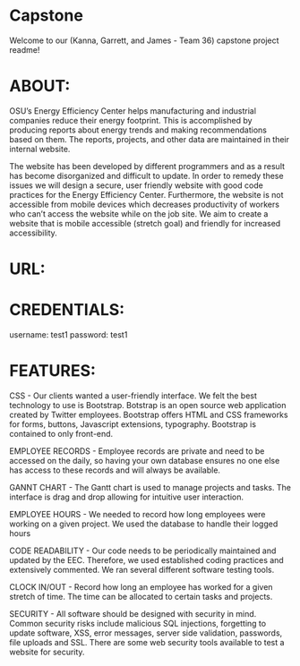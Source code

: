 # Capstone

Welcome to our (Kanna, Garrett, and James - Team 36) capstone project readme! 

# ABOUT:

 OSU’s Energy Efficiency Center helps manufacturing and industrial companies reduce their energy footprint. This is accomplished by producing reports about energy trends and making recommendations based on them. The reports, projects, and other data are maintained in their internal website. 

The website has been developed by different programmers and as a result has become disorganized and difficult to update. In order to remedy these issues we will design a secure, user friendly website with good code practices for the Energy Efficiency Center. Furthermore, the website is not accessible from mobile devices which decreases productivity of workers who can’t access the website while on the job site. We aim to create a website that is mobile accessible (stretch goal) and friendly for increased accessibility.


# URL:



# CREDENTIALS:

username: test1
password: test1



# FEATURES:

CSS -  Our clients wanted a user-friendly interface. We felt the best technology to use is Bootstrap. Botstrap is an open source web application created by Twitter employees. Bootstrap offers HTML and CSS frameworks for forms, buttons, Javascript extensions, typography. Bootstrap is contained to only front-end.

EMPLOYEE RECORDS - Employee records are private and need to be accessed on the daily, so having your own database ensures no one else has access to these records and will always be available.

GANNT CHART - The Gantt chart is used to manage projects and tasks. The interface is drag and drop allowing for intuitive user interaction. 

EMPLOYEE HOURS - We needed to record how long employees were working on a given project. We used the database to handle their logged hours 


CODE READABILITY - Our code needs to be periodically maintained and updated by the EEC. Therefore, we used established coding practices and extensively commented. We ran several different software testing tools. 

CLOCK IN/OUT - Record how long an employee has worked for a given stretch of time. The time can be allocated to certain tasks and projects.

SECURITY - All software should be designed with security in mind. Common security risks include malicious SQL injections, forgetting to update software, XSS, error messages, server side validation, passwords, file uploads and SSL. There are some web security tools available to test a website for security.

